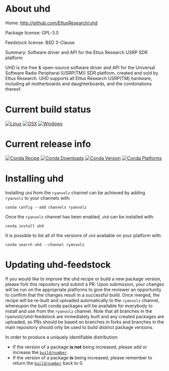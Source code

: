 About uhd
=========

Home: http://github.com/EttusResearch/uhd

Package license: GPL-3.0

Feedstock license: BSD 3-Clause

Summary: Software driver and API for the Ettus Research USRP SDR platform

UHD is the free & open-source software driver and API for the Universal
Software Radio Peripheral (USRP(TM)) SDR platform, created and sold by
Ettus Research. UHD supports all Ettus Research USRP(TM) hardware,
including all motherboards and daughterboards, and the combinations thereof.


Current build status
====================

[![Linux](https://img.shields.io/circleci/project/github/ryanvolz/uhd-feedstock/master.svg?label=Linux)](https://circleci.com/gh/ryanvolz/uhd-feedstock)
[![OSX](https://img.shields.io/travis/ryanvolz/uhd-feedstock/master.svg?label=macOS)](https://travis-ci.org/ryanvolz/uhd-feedstock)
[![Windows](https://img.shields.io/appveyor/ci/ryanvolz/uhd-feedstock/master.svg?label=Windows)](https://ci.appveyor.com/project/ryanvolz/uhd-feedstock/branch/master)

Current release info
====================
[![Conda Recipe](https://img.shields.io/badge/recipe-uhd-green.svg)](https://anaconda.org/ryanvolz/uhd)
[![Conda Downloads](https://img.shields.io/conda/dn/ryanvolz/uhd.svg)](https://anaconda.org/ryanvolz/uhd)
[![Conda Version](https://img.shields.io/conda/vn/ryanvolz/uhd.svg)](https://anaconda.org/ryanvolz/uhd)
[![Conda Platforms](https://img.shields.io/conda/pn/ryanvolz/uhd.svg)](https://anaconda.org/ryanvolz/uhd)

Installing uhd
==============

Installing `uhd` from the `ryanvolz` channel can be achieved by adding `ryanvolz` to your channels with:

```
conda config --add channels ryanvolz
```

Once the `ryanvolz` channel has been enabled, `uhd` can be installed with:

```
conda install uhd
```

It is possible to list all of the versions of `uhd` available on your platform with:

```
conda search uhd --channel ryanvolz
```




Updating uhd-feedstock
======================

If you would like to improve the uhd recipe or build a new
package version, please fork this repository and submit a PR. Upon submission,
your changes will be run on the appropriate platforms to give the reviewer an
opportunity to confirm that the changes result in a successful build. Once
merged, the recipe will be re-built and uploaded automatically to the
`ryanvolz` channel, whereupon the built conda packages will be available for
everybody to install and use from the `ryanvolz` channel.
Note that all branches in the ryanvolz/uhd-feedstock are
immediately built and any created packages are uploaded, so PRs should be based
on branches in forks and branches in the main repository should only be used to
build distinct package versions.

In order to produce a uniquely identifiable distribution:
 * If the version of a package **is not** being increased, please add or increase
   the [``build/number``](http://conda.pydata.org/docs/building/meta-yaml.html#build-number-and-string).
 * If the version of a package **is** being increased, please remember to return
   the [``build/number``](http://conda.pydata.org/docs/building/meta-yaml.html#build-number-and-string)
   back to 0.